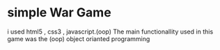 # simple War Game
i used html5 , css3 , javascript.(oop)
The main functionallity used in this game was the (oop) object orianted programming
